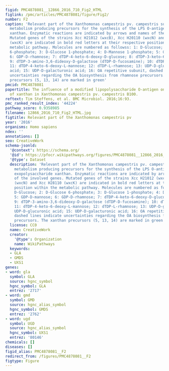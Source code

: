 ```yaml
---
figid: PMC4878081__12866_2016_710_Fig2_HTML
figlink: /pmc/articles/PMC4878081/figure/Fig2/
number: F2
caption: 'Relevant part of the Xanthomonas campestris pv. campestris sugar nucleotide
  metabolism producing precursors for the synthesis of the LPS O-antigen and the exopolysaccharide
  xanthan. Enzymatic reactions are indicated by arrows and names of the involved genes.
  Mutated genes of the strains Xcc H21012 (wxcB), Xcc H20110 (wxcN) and Xcc H28110
  (wxcK) are indicated in bold red letters at their respective position within the
  metabolic pathway. Molecules are numbered as followss: 1: D-Glucose; 2: D-Glucose
  6-phosphate; 3: D-Glucose 1-phosphate; 4: D-Mannose 1-phosphate; 5: GDP-D-mannose;
  6: GDP-D-rhamnose; 7: dTDP-4-keto-6-deoxy-D-glucose; 8: dTDP-3-keto-6-deoxy-D-galactose;
  9: dTDP-3-amino-3,6-dideoxy-D-galactose (dTDP-D-fucosamine); 10: dTDP-N-acetyl-fucosamine;
  11: dTDP-4-keto-6-deoxy-L-mannose; 12: dTDP-L-rhamnose; 13: UDP-D-glucose; 14: UDP-D-glucuronic
  acid; 15: UDP-D-galacturonic acid; 16: OA repetitive subunit, dashed lines indicate
  uncertainties regarding the OA biosynthesis from rhamnose precursors. The xanthan
  precursors (5, 13, 14) are marked in green'
pmcid: PMC4878081
papertitle: The influence of a modified lipopolysaccharide O-antigen on the biosynthesis
  of xanthan in Xanthomonas campestris pv. campestris B100.
reftext: Tim Steffens, et al. BMC Microbiol. 2016;16:93.
pmc_ranked_result_index: '44224'
pathway_score: 0.9358985
filename: 12866_2016_710_Fig2_HTML.jpg
figtitle: Relevant part of the Xanthomonas campestris pv
year: '2016'
organisms: Homo sapiens
ndex: ''
annotations: []
seo: CreativeWork
schema-jsonld:
  '@context': https://schema.org/
  '@id': https://pfocr.wikipathways.org/figures/PMC4878081__12866_2016_710_Fig2_HTML.html
  '@type': Dataset
  description: 'Relevant part of the Xanthomonas campestris pv. campestris sugar nucleotide
    metabolism producing precursors for the synthesis of the LPS O-antigen and the
    exopolysaccharide xanthan. Enzymatic reactions are indicated by arrows and names
    of the involved genes. Mutated genes of the strains Xcc H21012 (wxcB), Xcc H20110
    (wxcN) and Xcc H28110 (wxcK) are indicated in bold red letters at their respective
    position within the metabolic pathway. Molecules are numbered as followss: 1:
    D-Glucose; 2: D-Glucose 6-phosphate; 3: D-Glucose 1-phosphate; 4: D-Mannose 1-phosphate;
    5: GDP-D-mannose; 6: GDP-D-rhamnose; 7: dTDP-4-keto-6-deoxy-D-glucose; 8: dTDP-3-keto-6-deoxy-D-galactose;
    9: dTDP-3-amino-3,6-dideoxy-D-galactose (dTDP-D-fucosamine); 10: dTDP-N-acetyl-fucosamine;
    11: dTDP-4-keto-6-deoxy-L-mannose; 12: dTDP-L-rhamnose; 13: UDP-D-glucose; 14:
    UDP-D-glucuronic acid; 15: UDP-D-galacturonic acid; 16: OA repetitive subunit,
    dashed lines indicate uncertainties regarding the OA biosynthesis from rhamnose
    precursors. The xanthan precursors (5, 13, 14) are marked in green'
  license: CC0
  name: CreativeWork
  creator:
    '@type': Organization
    name: WikiPathways
  keywords:
  - GLA
  - GMDS
  - UXS1
genes:
- word: gla
  symbol: GLA
  source: hgnc_symbol
  hgnc_symbol: GLA
  entrez: '2717'
- word: gmd
  symbol: GMD
  source: hgnc_alias_symbol
  hgnc_symbol: GMDS
  entrez: '2762'
- word: ugd
  symbol: UGD
  source: hgnc_alias_symbol
  hgnc_symbol: UXS1
  entrez: '80146'
chemicals: []
diseases: []
figid_alias: PMC4878081__F2
redirect_from: /figures/PMC4878081__F2
figtype: Figure
---
```

